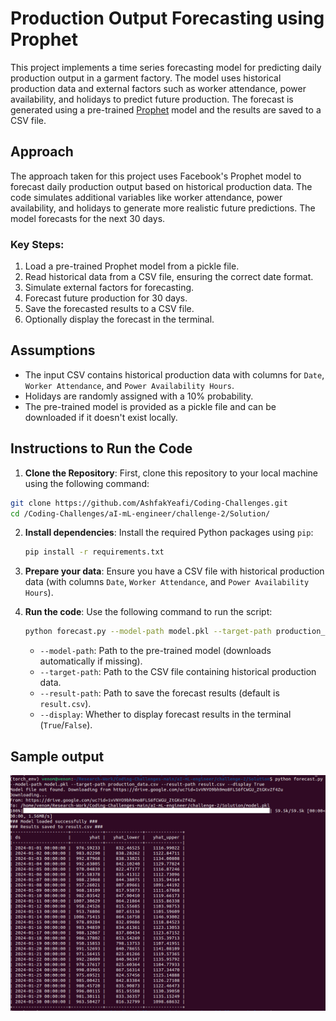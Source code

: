 # Production Output Forecasting using Prophet

This project implements a time series forecasting model for predicting daily production output in a garment factory. The model uses historical production data and external factors such as worker attendance, power availability, and holidays to predict future production. The forecast is generated using a pre-trained [Prophet](https://facebook.github.io/prophet/) model and the results are saved to a CSV file.

## Approach

The approach taken for this project uses Facebook's Prophet model to forecast daily production output based on historical production data. The code simulates additional variables like worker attendance, power availability, and holidays to generate more realistic future predictions. The model forecasts for the next 30 days.

### Key Steps:

1. Load a pre-trained Prophet model from a pickle file.
2. Read historical data from a CSV file, ensuring the correct date format.
3. Simulate external factors for forecasting.
4. Forecast future production for 30 days.
5. Save the forecasted results to a CSV file.
6. Optionally display the forecast in the terminal.

## Assumptions

- The input CSV contains historical production data with columns for `Date`, `Worker Attendance`, and `Power Availability Hours`.
- Holidays are randomly assigned with a 10% probability.
- The pre-trained model is provided as a pickle file and can be downloaded if it doesn't exist locally.

## Instructions to Run the Code

1. **Clone the Repository**:
First, clone this repository to your local machine using the following command:

```bash
git clone https://github.com/AshfakYeafi/Coding-Challenges.git
cd /Coding-Challenges/aI-mL-engineer/challenge-2/Solution/
```

2. **Install dependencies**:
   Install the required Python packages using `pip`:

   ```bash
   pip install -r requirements.txt
   ```
3. **Prepare your data**:
   Ensure you have a CSV file with historical production data (with columns `Date`, `Worker Attendance`, and `Power Availability Hours`).
4. **Run the code**:
   Use the following command to run the script:

   ```bash
   python forecast.py --model-path model.pkl --target-path production_data.csv --result-path result.csv --display True
   ```

   - `--model-path`: Path to the pre-trained model (downloads automatically if missing).
   - `--target-path`: Path to the CSV file containing historical production data.
   - `--result-path`: Path to save the forecast results (default is `result.csv`).
   - `--display`: Whether to display forecast results in the terminal (`True`/`False`).

## Sample output

![Output](output.png)
